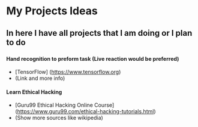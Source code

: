 # My Projects Ideas
## In here I have all projects that I am doing or I plan to do
###
#### Hand recognition to preform task (Live reaction would be preferred)
  * [TensorFlow] (https://www.tensorflow.org)
  * (Link and more info)

#### Learn Ethical Hacking
  * [Guru99 Ethical Hacking Online Course] (https://www.guru99.com/ethical-hacking-tutorials.html)
  * (Show more sources like wikipedia)

####
